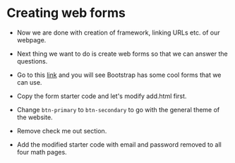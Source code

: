 # Creating web forms

- Now we are done with creation of framework, linking URLs etc. of our webpage.

- Next thing we want to do is create web forms so that we can answer the questions.

- Go to this [link](https://getbootstrap.com/docs/4.4/components/forms/) and you will see Bootstrap has some cool forms that we can use.

- Copy the form starter code and let's modify add.html first.

- Change `btn-primary` to `btn-secondary` to go with the general theme of the website.

- Remove check me out section.

- Add the modified starter code with email and password removed to all four math pages.
